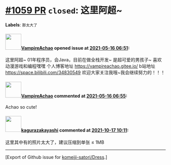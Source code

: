 # [\#1059 PR](https://github.com/komeiji-satori/Dress/pull/1059) `closed`: 这里阿超~
**Labels**: `那太大了`


#### <img src="https://avatars.githubusercontent.com/u/52746628?u=3e7f85e2ba0f2f45491e27235f8980a767a8c38c&v=4" width="50">[VampireAchao](https://github.com/VampireAchao) opened issue at [2021-05-16 06:51](https://github.com/komeiji-satori/Dress/pull/1059):

这里阿超~
01年程序员，会Java，目前在做全栈开发~
是超可爱的男孩子~
喜欢动漫游戏和编程嘿嘿
个人博客地址
https://vampireachao.gitee.io/
b站地址
https://space.bilibili.com/34830549
欢迎大家关注我哦~我会继续努力的！！！

#### <img src="https://avatars.githubusercontent.com/u/52746628?u=3e7f85e2ba0f2f45491e27235f8980a767a8c38c&v=4" width="50">[VampireAchao](https://github.com/VampireAchao) commented at [2021-05-16 06:55](https://github.com/komeiji-satori/Dress/pull/1059#issuecomment-841777927):

Achao so cute!

#### <img src="https://avatars.githubusercontent.com/u/2824841?u=b6e28fbc3f5ac12daf4b9a169194996ca20b57fb&v=4" width="50">[kagurazakayashi](https://github.com/kagurazakayashi) commented at [2021-10-17 10:11](https://github.com/komeiji-satori/Dress/pull/1059#issuecomment-945085834):

这里其中有的照片太大了，建议压缩到单张 ≤ 1MB


-------------------------------------------------------------------------------



[Export of Github issue for [komeiji-satori/Dress](https://github.com/komeiji-satori/Dress).]
